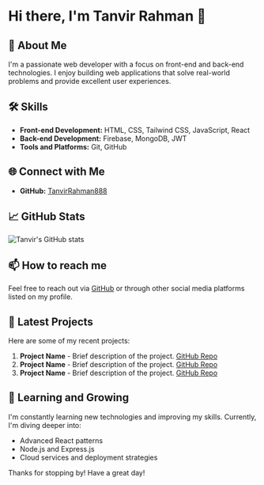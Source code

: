 # Hi there, I'm Tanvir Rahman 👋

## 🚀 About Me
I'm a passionate web developer with a focus on front-end and back-end technologies. I enjoy building web applications that solve real-world problems and provide excellent user experiences.

## 🛠️ Skills
- **Front-end Development:** HTML, CSS, Tailwind CSS, JavaScript, React
- **Back-end Development:** Firebase, MongoDB, JWT
- **Tools and Platforms:** Git, GitHub

## 🌐 Connect with Me
- **GitHub:** [TanvirRahman888](https://github.com/TanvirRahman888)

## 📈 GitHub Stats
![Tanvir's GitHub stats](https://github-readme-stats.vercel.app/api?username=TanvirRahman888&show_icons=true&theme=radical)

## 📫 How to reach me
Feel free to reach out via [GitHub](https://github.com/TanvirRahman888) or through other social media platforms listed on my profile.

## 📝 Latest Projects
Here are some of my recent projects:

1. **Project Name** - Brief description of the project. [GitHub Repo](#)
2. **Project Name** - Brief description of the project. [GitHub Repo](#)
3. **Project Name** - Brief description of the project. [GitHub Repo](#)

## 🌱 Learning and Growing
I'm constantly learning new technologies and improving my skills. Currently, I'm diving deeper into:
- Advanced React patterns
- Node.js and Express.js
- Cloud services and deployment strategies

Thanks for stopping by! Have a great day!

